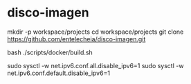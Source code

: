 # disco-imagen


mkdir -p workspace/projects
cd workspace/projects
git clone https://github.com/entelecheia/disco-imagen.git

bash ./scripts/docker/build.sh



sudo sysctl -w net.ipv6.conf.all.disable_ipv6=1
sudo sysctl -w net.ipv6.conf.default.disable_ipv6=1